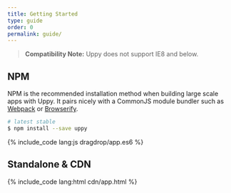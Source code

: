 ```yaml
---
title: Getting Started
type: guide
order: 0
permalink: guide/
---
```


> **Compatibility Note:** Uppy does not support IE8 and below.

## NPM

NPM is the recommended installation method when building large scale apps with Uppy. It pairs nicely with a CommonJS module bundler such as [Webpack](http://webpack.github.io/) or [Browserify](http://browserify.org/).

``` bash
# latest stable
$ npm install --save uppy
```

{% include_code lang:js dragdrop/app.es6 %}

## Standalone & CDN

{% include_code lang:html cdn/app.html %}
